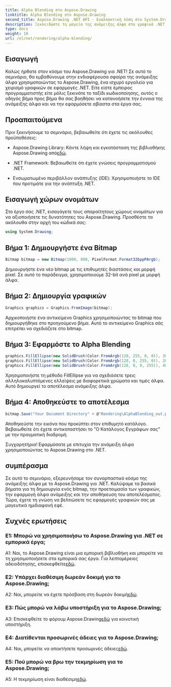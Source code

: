```yaml
---
title: Alpha Blending στο Aspose.Drawing
linktitle: Alpha Blending στο Aspose.Drawing
second_title: Aspose.Drawing .NET API - Εναλλακτική λύση στο System.Drawing.Common
description: Ξεκλειδώστε τη μαγεία της ανάμειξης άλφα στα γραφικά .NET με το Aspose.Drawing. Ανυψώστε τα έργα σας με ημιδιαφανή εφέ.
type: docs
weight: 10
url: /el/net/rendering/alpha-blending/
---
```

## Εισαγωγή

Καλώς ήρθατε στον κόσμο του Aspose.Drawing για .NET! Σε αυτό το σεμινάριο, θα εμβαθύνουμε στην ενδιαφέρουσα σφαίρα της ανάμειξης άλφα χρησιμοποιώντας το Aspose.Drawing, ένα ισχυρό εργαλείο για χειρισμό γραφικών σε εφαρμογές .NET. Είτε είστε έμπειρος προγραμματιστής είτε μόλις ξεκινάτε το ταξίδι κωδικοποίησης, αυτός ο οδηγός βήμα προς βήμα θα σας βοηθήσει να κατανοήσετε την έννοια της ανάμειξης άλφα και να την εφαρμόσετε αβίαστα στα έργα σας.

## Προαπαιτούμενα

Πριν ξεκινήσουμε το σεμινάριο, βεβαιωθείτε ότι έχετε τις ακόλουθες προϋποθέσεις:

-  Aspose.Drawing Library: Κάντε λήψη και εγκατάσταση της βιβλιοθήκης Aspose.Drawing από[εδώ](https://releases.aspose.com/drawing/net/).

- .NET Framework: Βεβαιωθείτε ότι έχετε γνώσεις προγραμματισμού .NET.

- Ενσωματωμένο περιβάλλον ανάπτυξης (IDE): Χρησιμοποιήστε το IDE που προτιμάτε για την ανάπτυξη .NET.

## Εισαγωγή χώρων ονομάτων

Στο έργο σας .NET, εισαγάγετε τους απαραίτητους χώρους ονομάτων για να αξιοποιήσετε τις δυνατότητες του Aspose.Drawing. Προσθέστε τα ακόλουθα στην αρχή του κώδικά σας:

```csharp
using System.Drawing;
```

## Βήμα 1: Δημιουργήστε ένα Bitmap

```csharp
Bitmap bitmap = new Bitmap(1000, 800, PixelFormat.Format32bppPArgb);
```

Δημιουργήστε ένα νέο bitmap με τις επιθυμητές διαστάσεις και μορφή pixel. Σε αυτό το παράδειγμα, χρησιμοποιούμε 32-bit ανά pixel με μορφή άλφα.

## Βήμα 2: Δημιουργία γραφικών

```csharp
Graphics graphics = Graphics.FromImage(bitmap);
```

Αρχικοποιήστε ένα αντικείμενο Graphics χρησιμοποιώντας το bitmap που δημιουργήθηκε στο προηγούμενο βήμα. Αυτό το αντικείμενο Graphics σάς επιτρέπει να σχεδιάζετε στο bitmap.

## Βήμα 3: Εφαρμόστε το Alpha Blending

```csharp
graphics.FillEllipse(new SolidBrush(Color.FromArgb(128, 255, 0, 0)), 300, 100, 400, 400);
graphics.FillEllipse(new SolidBrush(Color.FromArgb(128, 0, 255, 0)), 200, 300, 400, 400);
graphics.FillEllipse(new SolidBrush(Color.FromArgb(128, 0, 0, 255)), 400, 300, 400, 400);
```

Χρησιμοποιήστε τη μέθοδο FillEllipse για να σχεδιάσετε τρεις αλληλοκαλυπτόμενες ελλείψεις με διαφορετικά χρώματα και τιμές άλφα. Αυτό δημιουργεί το αποτέλεσμα ανάμειξης άλφα.

## Βήμα 4: Αποθηκεύστε το αποτέλεσμα

```csharp
bitmap.Save("Your Document Directory" + @"Rendering\AlphaBlending_out.png");
```

Αποθηκεύστε την εικόνα που προκύπτει στον επιθυμητό κατάλογο. Βεβαιωθείτε ότι έχετε αντικαταστήσει το "Ο Κατάλογος Εγγράφων σας" με την πραγματική διαδρομή.

Συγχαρητήρια! Εφαρμόσατε με επιτυχία την ανάμειξη άλφα χρησιμοποιώντας το Aspose.Drawing στο .NET.

## συμπέρασμα

Σε αυτό το σεμινάριο, εξερευνήσαμε τον συναρπαστικό κόσμο της ανάμειξης άλφα με το Aspose.Drawing για .NET. Καλύψαμε τα βασικά βήματα για τη δημιουργία ενός bitmap, την προετοιμασία των γραφικών, την εφαρμογή άλφα ανάμειξης και την αποθήκευση του αποτελέσματος. Τώρα, έχετε τη γνώση να βελτιώσετε τις εφαρμογές γραφικών σας με μαγευτικά ημιδιαφανή εφέ.

## Συχνές ερωτήσεις

### Ε1: Μπορώ να χρησιμοποιήσω το Aspose.Drawing για .NET σε εμπορικά έργα;

 A1: Ναι, το Aspose.Drawing είναι μια εμπορική βιβλιοθήκη και μπορείτε να τη χρησιμοποιήσετε στα εμπορικά σας έργα. Για λεπτομέρειες αδειοδότησης, επισκεφθείτε[εδώ](https://purchase.aspose.com/buy).

### Ε2: Υπάρχει διαθέσιμη δωρεάν δοκιμή για το Aspose.Drawing;

 A2: Ναι, μπορείτε να έχετε πρόσβαση στη δωρεάν δοκιμή[εδώ](https://releases.aspose.com/).

### Ε3: Πώς μπορώ να λάβω υποστήριξη για το Aspose.Drawing;

 A3: Επισκεφθείτε το φόρουμ Aspose.Drawing[εδώ](https://forum.aspose.com/c/diagram/17) για κοινοτική υποστήριξη.

### Ε4: Διατίθενται προσωρινές άδειες για το Aspose.Drawing;

 A4: Ναι, μπορείτε να αποκτήσετε προσωρινές άδειες[εδώ](https://purchase.aspose.com/temporary-license/).

### Ε5: Πού μπορώ να βρω την τεκμηρίωση για το Aspose.Drawing;

 A5: Η τεκμηρίωση είναι διαθέσιμη[εδώ](https://reference.aspose.com/drawing/net/).